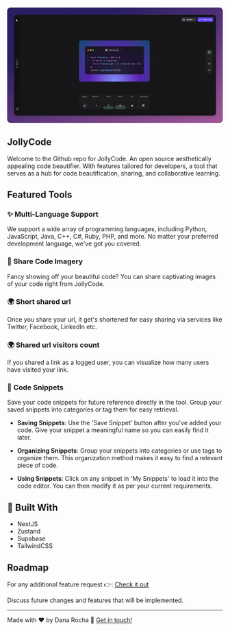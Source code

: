 ![Project Image](src/assets/app.png)

## JollyCode

Welcome to the Github repo for JollyCode. An open source aesthetically appealing code beautifier. With features tailored for developers, a tool that serves as a hub for code beautification, sharing, and collaborative learning.

## Featured Tools

### ✨ Multi-Language Support

We support a wide array of programming languages, including Python, JavaScript, Java, C++, C#, Ruby, PHP, and more. No matter your preferred development language, we've got you covered.

### 🎨 Share Code Imagery

Fancy showing off your beautiful code? You can share captivating images of your code right from JollyCode.

### 🌍 Short shared url

Once you share your url, it get's shortened for easy sharing via services like Twitter, Facebook, LinkedIn etc.

### 🌍 Shared url visitors count

If you shared a link as a logged user, you can visualize how many users have visited your link.

### 💾 Code Snippets

Save your code snippets for future reference directly in the tool. Group your saved snippets into categories or tag them for easy retrieval.

- **Saving Snippets**: Use the 'Save Snippet' button after you've added your code. Give your snippet a meaningful name so you can easily find it later.

- **Organizing Snippets**: Group your snippets into categories or use tags to organize them. This organization method makes it easy to find a relevant piece of code.

- **Using Snippets**: Click on any snippet in 'My Snippets' to load it into the code editor. You can then modify it as per your current requirements.

## 🚀 Built With

- NextJS
- Zustand
- Supabase
- TailwindCSS

## Roadmap

For any additional feature request 👉: [Check it out](https://jollycode.canny.io/feature-requests)

Discuss future changes and features that will be implemented.

---

Made with ♥ by Dana Rocha 👋 [Get in touch!](https://bento.me/danarocha)
